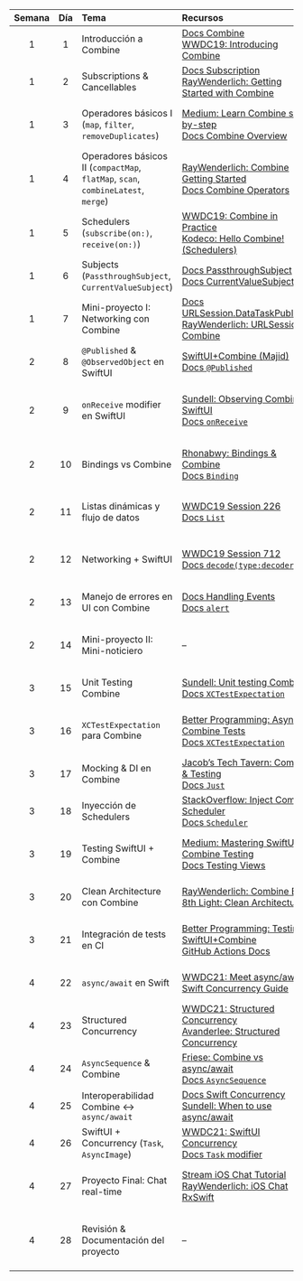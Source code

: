 | Semana | Día | Tema                                                   | Recursos                                                                                                                                                                                                                             | Prácticas / Mini-proyectos                                                                                                                            |
|:------:|:---:|:-------------------------------------------------------|:------------------------------------------------------------------------------------------------------------------------------------------------------------------------------------------------------------------------------------|:------------------------------------------------------------------------------------------------------------------------------------------------------|
| 1      | 1   | Introducción a Combine                                 | [Docs Combine](https://developer.apple.com/documentation/combine)<br>[WWDC19: Introducing Combine](https://developer.apple.com/videos/play/wwdc2019/722/)                                                                          | Playground: crea un `Just` y suscríbete con `sink` para observar el valor emitted                                                                          |
| 1      | 2   | Subscriptions & Cancellables                           | [Docs Subscription](https://developer.apple.com/documentation/combine/subscription)<br>[RayWenderlich: Getting Started with Combine](https://www.raywenderlich.com/7864801-getting-started-with-combine-framework)               | Retén tu `AnyCancellable` y cancela la suscripción tras un `DispatchQueue.main.asyncAfter`                                                               |
| 1      | 3   | Operadores básicos I (`map`, `filter`, `removeDuplicates`) | [Medium: Learn Combine step-by-step](https://medium.com/flawless-app-stories/learn-combine-framework-step-by-step-bf53ee5f35f9)<br>[Docs Combine Overview](https://developer.apple.com/documentation/combine)                    | Encadena `map → filter → removeDuplicates` en un `Publisher` de enteros para filtrar pares únicos                                                       |
| 1      | 4   | Operadores básicos II (`compactMap`, `flatMap`, `scan`, `combineLatest`, `merge`) | [RayWenderlich: Combine Getting Started](https://www.raywenderlich.com/4161007-combine-framework-getting-started)<br>[Docs Combine Operators](https://developer.apple.com/documentation/combine)                           | Usa `compactMap`, `flatMap` y `scan`; combina dos `PassthroughSubject` con `combineLatest`                                                               |
| 1      | 5   | Schedulers (`subscribe(on:)`, `receive(on:)`)          | [WWDC19: Combine in Practice](https://developer.apple.com/videos/play/wwdc2019/721/)<br>[Kodeco: Hello Combine! (Schedulers)](https://www.raywenderlich.com/4161007-combine-framework-getting-started)                        | Cambia hilos usando `subscribe(on:)` y `receive(on:)` entre `DispatchQueue.main` y `.global()`                                                           |
| 1      | 6   | Subjects (`PassthroughSubject`, `CurrentValueSubject`) | [Docs PassthroughSubject](https://developer.apple.com/documentation/combine/passthroughsubject)<br>[Docs CurrentValueSubject](https://developer.apple.com/documentation/combine/currentvaluesubject)                         | Implementa comunicación entre dos vistas SwiftUI usando `CurrentValueSubject`                                                                            |
| 1      | 7   | Mini-proyecto I: Networking con Combine                | [Docs URLSession.DataTaskPublisher](https://developer.apple.com/documentation/foundation/urlsession/datataskpublisher)<br>[RayWenderlich: URLSession + Combine](https://www.raywenderlich.com/3244963-urlsession-with-combine) | Crea un fetch de la PokeAPI con `dataTaskPublisher` y muestra los nombres en consola o en una lista SwiftUI                                                |
| 2      | 8   | `@Published` & `@ObservedObject` en SwiftUI            | [SwiftUI+Combine (Majid)](https://swiftwithmajid.com/2020/09/09/swiftui-and-combine/)<br>[Docs `@Published`](https://developer.apple.com/documentation/combine/published)                                                    | Vincula un `@Published var text` a un `TextField` y muestra los cambios en un `Text`                                                                     |
| 2      | 9   | `onReceive` modifier en SwiftUI                        | [Sundell: Observing Combine in SwiftUI](https://www.swiftbysundell.com/articles/observing-combine-publishers-in-swiftui/)<br>[Docs `onReceive`](https://developer.apple.com/documentation/swiftui/view/onreceive(_:perform:)) | Crea un reloj con `Timer.publish` y actualiza un `Text`; usa `debounce` para evitar actualizaciones muy frecuentes                                        |
| 2      | 10  | Bindings vs Combine                                    | [Rhonabwy: Bindings & Combine](https://dev.to/rhonabwy/integrating-swiftui-bindings-and-combine-5c0l)<br>[Docs `Binding`](https://developer.apple.com/documentation/swiftui/binding)                                           | Compara `@Binding` vs pipeline Combine para un `Slider` que controla un valor y valida rangos                                                            |
| 2      | 11  | Listas dinámicas y flujo de datos                      | [WWDC19 Session 226](https://developer.apple.com/videos/play/wwdc2019/226/)<br>[Docs `List`](https://developer.apple.com/documentation/swiftui/list)                                                                             | Implementa un feed de artículos en `List`, actualizándolo desde un `PassthroughSubject`                                                                 |
| 2      | 12  | Networking + SwiftUI                                   | [WWDC19 Session 712](https://developer.apple.com/videos/play/wwdc2019/712/)<br>[Docs `decode(type:decoder:)`](https://developer.apple.com/documentation/combine/publisher/decodetype:decoder:)                                   | Fetch JSON de una API (ej. GitHub repos) y decodifícalo con `decode`; muestra resultados en un `LazyVStack`                                              |
| 2      | 13  | Manejo de errores en UI con Combine                    | [Docs Handling Events](https://developer.apple.com/documentation/combine/receiving-and-handling-events-with-combine)<br>[Docs `alert`](https://developer.apple.com/documentation/swiftui/view/alert(_:isPresented:actions:message:)) | Muestra una alerta en SwiftUI al capturar un error de red en tu pipeline Combine                                                                          |
| 2      | 14  | Mini-proyecto II: Mini-noticiero                       | –                                                                                                                                                                                                                                   | Crea un mini-noticiero: feed estático + botón de refresco manual usando Combine + SwiftUI                                                               |
| 3      | 15  | Unit Testing Combine                                   | [Sundell: Unit testing Combine](https://www.swiftbysundell.com/articles/unit-testing-combine/)<br>[Docs `XCTestExpectation`](https://developer.apple.com/documentation/xctest/xctestexpectation)                              | Escribe un test que suscriba a un `Just` publisher, verifique el valor y la finalización                                                                  |
| 3      | 16  | `XCTestExpectation` para Combine                       | [Better Programming: Async Combine Tests](https://betterprogramming.pub/unit-testing-asynchronous-combine-code-6c17d3ec95bd)<br>[Docs `XCTestExpectation`](https://developer.apple.com/documentation/xctest/xctestexpectation) | Usa `XCTestExpectation` para esperar un valor de un publisher con un retraso artificial                                                                   |
| 3      | 17  | Mocking & DI en Combine                                | [Jacob’s Tech Tavern: Combine & Testing](https://blog.jacobstechtavern.com/p/combine-asyncawait-and-unit-testing)<br>[Docs `Just`](https://developer.apple.com/documentation/combine/just)                                     | Crea un `MockAPIClient` que emita datos con `Just` y pruébalo en un ViewModel                                                                            |
| 3      | 18  | Inyección de Schedulers                                 | [StackOverflow: Inject Combine Scheduler](https://stackoverflow.com/questions/35756/is-there-an-easy-way-to-inject-a-combine-scheduler)<br>[Docs `Scheduler`](https://developer.apple.com/documentation/combine/scheduler) | Inyecta un `ImmediateScheduler` en tu ViewModel para pruebas deterministas                                                                                |
| 3      | 19  | Testing SwiftUI + Combine                              | [Medium: Mastering SwiftUI & Combine Testing](https://medium.com/%40ahmed.elmemy21/mastering-swiftui-a-comprehensive-guide-to-combine-and-unit-testing-4d6a3c1d1469)<br>[Docs Testing Views](https://developer.apple.com/documentation/swiftui/view/testing-and-debugging-swiftui-views) | Escribe un test de snapshot simple de una SwiftUI View ligada a un ViewModel con Combine                                                                  |
| 3      | 20  | Clean Architecture con Combine                         | [RayWenderlich: Combine Book](https://www.raywenderlich.com/books/combine-asynchronous-programming-with-swift/v1.0)<br>[8th Light: Clean Architecture](https://8thlight.com/blog/inside-out-clean-architecture)                | Refactoriza tu mini-noticiero usando MVVM: separa capa de datos, lógica y UI                                                                               |
| 3      | 21  | Integración de tests en CI                              | [Better Programming: Testing SwiftUI+Combine](https://medium.com/better-programming/testing-a-swiftui-combine-ios-app-using-clean-architecture-f7dee1ba5342)<br>[GitHub Actions Docs](https://docs.github.com/en/actions)         | Configura un workflow en GitHub Actions para ejecutar tus tests automáticamente en cada push                                                               |
| 4      | 22  | `async/await` en Swift                                  | [WWDC21: Meet async/await](https://developer.apple.com/videos/play/wwdc2021/10132/)<br>[Swift Concurrency Guide](https://docs.swift.org/swift-book/LanguageGuide/Concurrency.html)                                              | Convierte una función callback-based a `async throws` y úsala en Playground                                                                                |
| 4      | 23  | Structured Concurrency                                  | [WWDC21: Structured Concurrency](https://developer.apple.com/videos/play/wwdc2021/10134/)<br>[Avanderlee: Structured Concurrency](https://www.avanderlee.com/swift/structured-concurrency/)                                      | Usa `TaskGroup` para descargar varias URLs en paralelo y combinar resultados                                                                               |
| 4      | 24  | `AsyncSequence` & Combine                               | [Friese: Combine vs async/await](https://peterfriese.dev/blog/2022/combine-vs-async/)<br>[Docs `AsyncSequence`](https://developer.apple.com/documentation/swift/asyncsequence)                                                | Itera un `Publisher.values` con `for await` e imprime los elementos en consola                                                                             |
| 4      | 25  | Interoperabilidad Combine ↔ `async/await`               | [Docs Swift Concurrency](https://developer.apple.com/documentation/swift/concurrency)<br>[Sundell: When to use async/await](https://www.swiftbysundell.com/articles/when-to-use-async-await/)                                   | Implementa un `actor` para almacenar y exponer un contador concurrente                                                                                     |
| 4      | 26  | SwiftUI + Concurrency (`Task`, `AsyncImage`)            | [WWDC21: SwiftUI Concurrency](https://developer.apple.com/videos/play/wwdc2021/10019/)<br>[Docs `Task` modifier](https://developer.apple.com/documentation/swiftui/task)                                                          | En una SwiftUI View, usa `Task` y `@StateObject` para cargar una imagen con `AsyncImage`                                                                  |
| 4      | 27  | Proyecto Final: Chat real-time                          | [Stream iOS Chat Tutorial](https://getstream.io/tutorials/ios-chat/)<br>[RayWenderlich: iOS Chat RxSwift](https://www.raywenderlich.com/11483229-building-an-ios-chat-app-with-rxswift)                                      | Construye un chat simple en tiempo real usando Combine **y** `async/await`; muestra mensajes en lista SwiftUI                                              |
| 4      | 28  | Revisión & Documentación del proyecto                   | –                                                                                                                                                                                                                                    | Haz code-review interno: optimiza pipelines, añade comentarios, escribe el README con lo aprendido y próximos pasos                                          |

